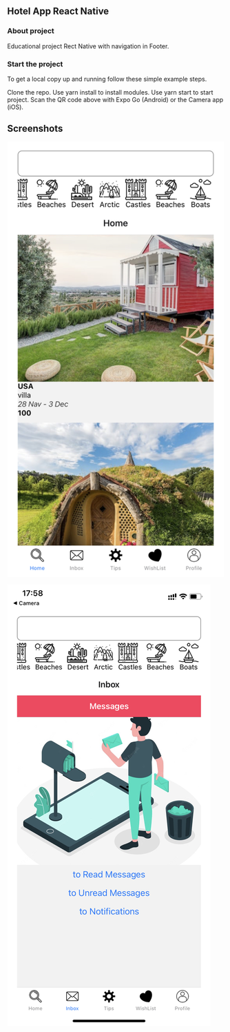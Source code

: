 ## Hotel App React Native

### About project
Educational project Rect Native with navigation in Footer.

### Start the project

To get a local copy up and running follow these simple example steps.

Clone the repo.
Use yarn install to install modules.
Use yarn start to start project.
Scan the QR code above with Expo Go (Android) or the Camera app (iOS).

## Screenshots
![Project screenshot](/src/assets/images/img1.jpg)

![Project screenshot](/src/assets/images/img2.PNG)
